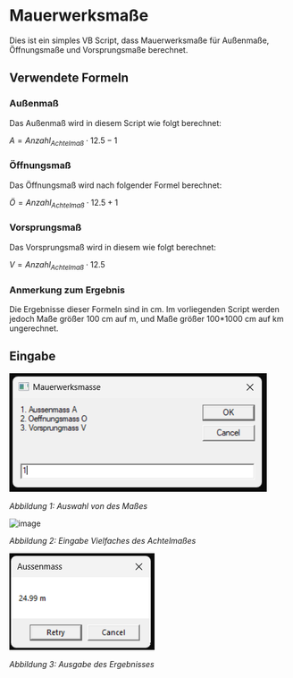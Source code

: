 # Mauerwerksmaße

Dies ist ein simples VB Script, dass Mauerwerksmaße für Außenmaße, Öffnungsmaße und Vorsprungsmaße berechnet.

## Verwendete Formeln

### Außenmaß

Das Außenmaß wird in diesem Script wie folgt berechnet:

$A = Anzahl_{Achtelmaß} \cdot 12.5  - 1$

### Öffnungsmaß

Das Öffnungsmaß wird nach folgender Formel berechnet:

$Ö = Anzahl_{Achtelmaß} \cdot 12.5 + 1$

### Vorsprungsmaß

Das Vorsprungsmaß wird in diesem wie folgt berechnet:

$V = Anzahl_{Achtelmaß} \cdot 12.5$

### Anmerkung zum Ergebnis

Die Ergebnisse dieser Formeln sind in cm. Im vorliegenden Script werden jedoch Maße größer 100 cm auf m, und Maße größer 100\*1000 cm auf km ungerechnet.

## Eingabe

![image](images/Auswahl.png)

*Abbildung 1: Auswahl von des Maßes*

![image](images/Anzahl_Achtelmaß.png)

*Abbildung 2: Eingabe Vielfaches des Achtelmaßes*

![image](images/Ausgabe.png)

*Abbildung 3: Ausgabe des Ergebnisses*


